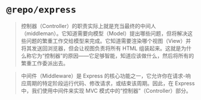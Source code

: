 # `@repo/express`

> 控制器（Controller）的职责实际上就是充当最终的中间人（middleman）。它知道需要向模型（Model）提出哪些问题，但将解决这些问题的繁重工作交给模型来完成。它知道需要渲染哪个视图（View）并将其发送回浏览器，但会让视图负责将所有 HTML 组装起来。这就是为什么称它为“控制器”的原因——它足够智能，知道应该做什么，然后将所有的繁重工作委派出去。

> 中间件（Middleware）是 Express 的核心功能之一，它允许你在请求-响应周期的特定阶段运行代码、修改请求，或结束该周期。因此，在 Express 中，我们使用中间件来实现 MVC 模式中的“控制器”（Controller）部分。
